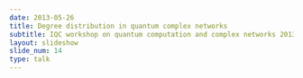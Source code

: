 ```yaml
---
date: 2013-05-26
title: Degree distribution in quantum complex networks
subtitle: IQC workshop on quantum computation and complex networks 2013 @ Waterloo (Canada)
layout: slideshow
slide_num: 14
type: talk
---
```



